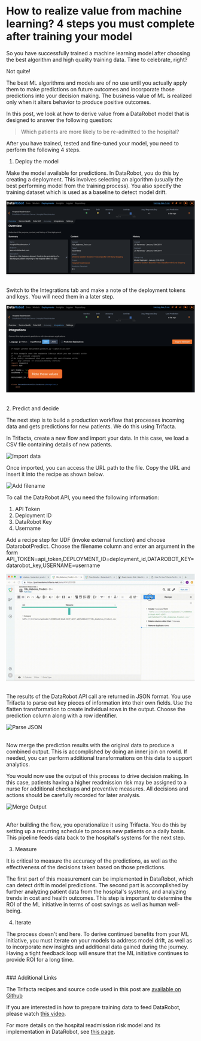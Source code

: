 # How to realize value from machine learning? 4 steps you must complete after training your model

So you have successfully trained a machine learning model after choosing the best algorithm and high quality training data. Time to celebrate, right?

Not quite!

The best ML algorithms and models are of no use until you actually apply them to make predictions on future outcomes and incorporate those predictions into your decision making. The business value of ML is realized only when it alters behavior to produce positive outcomes.

In this post, we look at how to derive value from a DataRobot model that is designed to answer the following question:

> Which patients are more likely to be re-admitted to the hospital?

After you have trained, tested and fine-tuned your model, you need to perform the following 4 steps. 

1. Deploy the model

Make the model available for predictions. In DataRobot, you do this by creating a deployment. This involves selecting an algorithm (usually the best performing model from the training process). You also specify the training dataset which is used as a baseline to detect model drift.

![Deployment](datarobot_deployment.png)

<br>
Switch to the Integrations tab and make a note of the deployment tokens and keys. You will need them in a later step.

![Integrations](datarobot_integrations.png)

<br>
2. Predict and decide

The next step is to build a production workflow that processes incoming data and gets predictions for new patients. We do this using Trifacta. 

In Trifacta, create a new flow and import your data. In this case, we load a CSV file containing details of new patients.

![Import data](01_import_data.gif)

Once imported, you can access the URL path to the file. Copy the URL and insert it into the recipe as shown below.

![Add filename](02_add_filename.gif)

To call the DataRobot API, you need the following information:

1. API Token
2. Deployment ID
3. DataRobot Key
4. Username

Add a recipe step for UDF (invoke external function) and choose DatarobotPredict. Choose the filename column and enter an argument in the form API_TOKEN=api_token,DEPLOYMENT_ID=deployment_id,DATAROBOT_KEY=datarobot_key,USERNAME=username

![UDF](03_udf.gif)

<br>
The results of the DataRobot API call are returned in JSON format. You use Trifacta to parse out key pieces of information into their own fields. Use the flatten transformation to create individual rows in the output. Choose the prediction column along with a row identifier.

![Parse JSON](04_parse_json.gif)

<br>
Now merge the prediction results with the original data to produce a combined output. This is accomplished by doing an inner join on rowId. If needed, you can perform additional transformations on this data to support analytics. 

You would now use the output of this process to drive decision making. In this case, patients having a higher readmission risk may be assigned to a nurse for additional checkups and preventive measures. All decisions and actions should be carefully recorded for later analysis.

![Merge Output](05_merge_output.gif)

<br>
After building the flow, you operationalize it using Trifacta. You do this by setting up a recurring schedule to process new patients on a daily basis. This pipeline feeds data back to the hospital's systems for the next step.

3. Measure

It is critical to measure the accuracy of the predictions, as well as the effectiveness of the decisions taken based on those predictions. 

The first part of this measurement can be implemented in DataRobot, which can detect drift in model predictions. The second part is accomplished by further analyzing patient data from the hospital's systems, and analyzing trends in cost and health outcomes. This step is important to determine the ROI of the ML initiative in terms of cost savings as well as human well-being.

4. Iterate

The process doesn't end here. To derive continued benefits from your ML initiative, you must iterate on your models to address model drift, as well as to incorporate new insights and additional data gained during the journey. Having a tight feedback loop will ensure that the ML initiative continues to provide ROI for a long time.

<br>
### Additional Links

The Trifacta recipes and source code used in this post are [available on Github](https://github.com/vbalasu/datarobot_prediction)

If you are interested in how to prepare training data to feed DataRobot, please watch [this video](https://youtu.be/DafaYnJe_cs). 

For more details on the hospital readmission risk model and its implementation in DataRobot, see [this page](https://www.datarobot.com/use-cases/hospital-readmission-risk/).